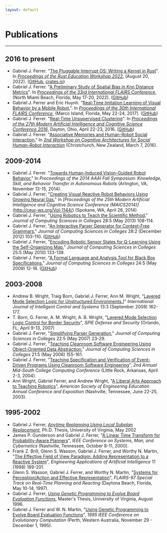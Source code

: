 ```yaml
---
layout: default
---
```


# Publications
<hr>

## 2016 to present
* Gabriel J. Ferrer. "[The Pluggable Interrupt OS: Writing a Kernel in Rust](assets/publications/RustEducation2022.pdf)". In *[Proceedings of the Rust Education Workshop 2022](https://rust-edu.org/workshop/proceedings.pdf)*, (August 20, 2022). ([GitHub](https://github.com/gjf2a/pluggable_interrupt_os), [crates.io](https://crates.io/crates/pluggable_interrupt_os))
* Gabriel J. Ferrer. "[A Preliminary Study of Spatial Bias in Knn Distance Metrics](assets/publications/flairs2020.pdf)". In *[Proceedings of the 33rd International FLAIRS Conference](https://www.aaai.org/Library/FLAIRS/flairs20contents.php)*, (North Miami Beach, Florida, May 17-20, 2022). ([GitHub](https://github.com/gjf2a/flairs33))
* Gabriel J. Ferrer and Eric Huynh. "[Real-Time Imitation Learning of Visual Behavior by a Mobile Robot.](assets/publications/flairs2017.pdf)". In *[Proceedings of the 30th International FLAIRS Conference](https://www.aaai.org/Library/FLAIRS/flairs17contents.php)*, (Marco Island, Florida, May 22-24, 2017). ([GitHub](https://github.com/E-R-C/FLAIRS30-BSOC))
* Gabriel J. Ferrer. "[Real-Time Unsupervised Clustering](assets/publications/RealTimeCluster.pdf)". In *[Proceedings of the 27th Modern Artificial Intelligence and Cognitive Science Conference 2016](http://ceur-ws.org/Vol-1584/)*, Dayton, Ohio, April 22-23, 2016. ([GitHub](https://github.com/gjf2a/maics2016)) 
* Gabriel J. Ferrer. "[Associative Memories and Human-Robot Social Interaction.](https://arxiv.org/pdf/1602.08158.pdf)" In *[2nd Workshop on Cognitive Architectures for Social Human-Robot Interaction](https://arxiv.org/html/1602.01868v1)* (Christchurch, New Zealand, March 7, 2016).

## 2009-2014
* Gabriel J. Ferrer. "[Towards Human-Induced Vision-Guided Robot Behavior.](assets/publications/robotGNG.pdf)" In *Proceedings of the 2014 AAAI Fall Symposium: Knowledge, Skill, and Behavior Transfer in Autonomous Robots* (Arlington, VA, November 13-15, 2014). 
* Gabriel J. Ferrer, "[Creating Visual Reactive Robot Behaviors Using Growing Neural Gas.](assets/publications/maics2014.pdf)" In *[Proceedings of the 25th Modern Artificial Intelligence and Cognitive Science Conference (MAICS2014)]*(http://ceur-ws.org/Vol-1144/) (Spokane, WA, April 26, 2014) 
* Gabriel J. Ferrer, "[Using Robotics to Teach the Scientific Method.](assets/publications/RoboticsScientificMethod.pdf)" *Journal of Computing Sciences in Colleges* 28:5 (May 2013) 108-114.
* Gabriel J. Ferrer, "[An Interactive Parser Generator for Context-Free Grammars.](assets/publications/InteractiveParser.pdf)" *Journal of Computing Sciences in Colleges* 28:2 (December 2012) 103-110. ([GitHub](https://github.com/gjf2a/grambler))
* Gabriel J. Ferrer, "[Encoding Robotic Sensor States for Q-Learning Using the Self-Organizing Map.](assets/publications/ccscms10.pdf)" *Journal of Computing Sciences in Colleges* 25:5 (May 2010) 133-139. 
* Gabriel J. Ferrer, "[A Formal Language and Analysis Tool for Black Box Specifications.](assets/publications/ccscms09.pdf)" *Journal of Computing Sciences in Colleges* 24:5 (May 2009) 12-18. ([GitHub](https://github.com/gjf2a/boundalyzer))

## 2003-2008
* Andrew B. Wright, Traig Born, Gabriel J. Ferrer, Ann M. Wright, "[Layered Mode Selection Logic for Unstructured Environments.](assets/publications/LMSL09.pdf)]" *International Journal of Intelligent Control and Systems* 13:3 (September 2008) 162-177. 
* T. Born, G. Ferrer, A. M. Wright, A. B. Wright, "[Layered Mode Selection Logic Control for Border Security](assets/publications/LMSL07.pdf)", *SPIE Defense and Security* (Orlando, FL, April 9-13, 2007)
* Gabriel J. Ferrer, "[Simplifying Parser Generation.](assets/publications/ccscms07.pdf)" *Journal of Computing Sciences in Colleges* 22:5 (May 2007) 23-29.
* Gabriel J. Ferrer, "[Teaching Cleanroom Software Engineering Using Object-Oriented Data Abstraction.](assets/publications/ccscms06.pdf)" *Journal of Computing Sciences in Colleges* 21:5 (May 2006) 155-161.
* Gabriel J. Ferrer, "[Teaching Specification and Verification of Event-Driven Programs Using Cleanroom Software Engineering](assets/publications/msccc04.pdf)", *2nd Annual Mid-South College Computing Conference* (Little Rock, Arkansas, April 2-3, 2004).
* Ann Wright, Gabriel Ferrer, and Andrew Wright, "[A Liberal Arts Approach to Teaching Robotics](assets/publications/asee03.pdf)", *American Society of Engineering Education Annual Conference and Exposition* (Nashville, Tennessee, June 22-25, 2003).

## 1995-2002

* Gabriel J. Ferrer, *[Anytime Replanning Using Local Subplan Replacement](assets/publications/phd_thesis.pdf)*, Ph.D. Thesis, University of Virginia, May 2002
* James P. Gunderson and Gabriel J. Ferrer, "[A Linear Time Transform for Probability-Aware Planners](smc2000.pdf)", *IEEE Conference on Systems, Man, and Cybernetics* (Nashville, Tennessee, October 8-11, 2000). 
* Frank Z. Brill, Glenn S. Wasson, Gabriel J. Ferrer, and Worthy N. Martin, "[The Effective Field of View Paradigm: Adding Representation to a Reactive System](assets/publications/EAAI.pdf)", *Engineering Applications of Artificial Intelligence* 11 (1998) 189-201.
* Glenn S. Wasson, Gabriel J. Ferrer, and Worthy N. Martin, "[Systems for Perception/Action and Effective Representation](assets/publications/flairs-97.pdf)", *FLAIRS-97 Special Track on Real-Time Planning and Reacting* (Daytona Beach, Florida, May 10-14, 1997).
* Gabriel J. Ferrer, *[Using Genetic Programming to Evolve Board Evaluation Functions](assets/publications/masters_thesis.pdf)*, Master's Thesis, University of Virginia, August 1996.
* Gabriel J. Ferrer and W. N. Martin, "[Using Genetic Programming to Evolve Board Evaluation Functions](assets/publications/senet.pdf)", *1995 IEEE Conference on Evolutionary Computation* (Perth, Western Australia, November 29 - December 1, 1995).
